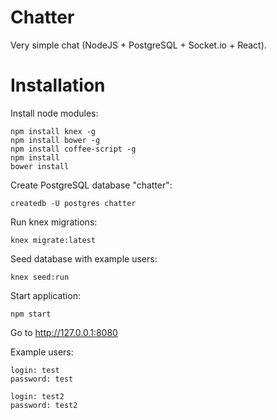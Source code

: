 # Chatter

Very simple chat (NodeJS + PostgreSQL + Socket.io + React).

# Installation

Install node modules:

    npm install knex -g
    npm install bower -g
    npm install coffee-script -g
    npm install
    bower install

Create PostgreSQL database "chatter":
    
    createdb -U postgres chatter

Run knex migrations:
    
    knex migrate:latest

Seed database with example users:

    knex seed:run

Start application:
    
    npm start

Go to http://127.0.0.1:8080

Example users:

    login: test
    password: test

    login: test2
    password: test2
